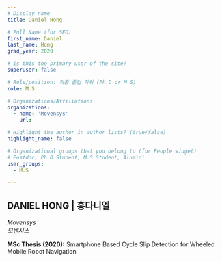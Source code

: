 ```yaml
---
# Display name
title: Daniel Hong

# Full Name (for SEO)
first_name: Daniel
last_name: Hong
grad_year: 2020

# Is this the primary user of the site?
superuser: false

# Role/position: 최종 졸업 학위 (Ph.D or M.S)
role: M.S

# Organizations/Affiliations
organizations:
  - name: 'Movensys'
    url: 

# Highlight the author in author lists? (true/false)
highlight_name: false

# Organizational groups that you belong to (for People widget)
# Postdoc, Ph.D Student, M.S Student, Alumini
user_groups: 
  - M.S

---
```


<!----- 이름" **별표2개 사이에 적을것** ----->

## **DANIEL HONG | 홍다니엘** 

<!----- 현재 직위/직장: *별표 사이에 적을것*----->

*Movensys*</br>
*모벤시스*</br>

<!----- 학위논문 및 졸업연도(박사): 없으면 삭제----->



<!----- 학위논문 및 졸업연도(석사): 없으면 삭제----->

**MSc Thesis (2020):** Smartphone Based Cycle Slip Detection for Wheeled Mobile Robot Navigation

<!-----  Biography: 없으면 아래 공란----> </br> 



<!------------------------------------>
</br> 
